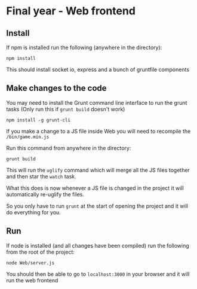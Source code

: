# Final year - Web frontend

## Install 

If npm is installed run the following (anywhere in the directory):
```
npm install
```

This should install socket io, express and a bunch of gruntfile components

## Make changes to the code
You may need to install the Grunt command line interface to run the grunt tasks (Only run this if `grunt build` doesn't work)
```
npm install -g grunt-cli
```

If you make a change to a JS file inside Web you will need to recompile the `/bin/game.min.js`  

Run this command from anywhere in the directory:
```
grunt build
```

This will run the `uglify` command which will merge all the JS files together and then star the `watch` task.

What this does is now whenever a JS file is changed in the project it will automatically re-uglify the files. 

So you only have to run `grunt` at the start of opening the project and it will do everything for you.

## Run 

If node is installed (and all changes have been compiled) run the following from the root of the project:
```
node Web/server.js
```

You should then be able to go to `localhost:3000` in your browser and it will run the web frontend